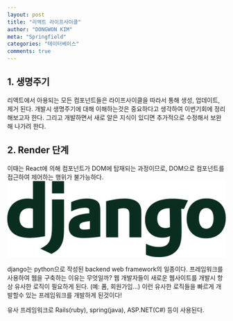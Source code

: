 ```yaml
---
layout: post
title: "리액트 라이프사이클"
author: "DONGWON KIM"
meta: "Springfield"
categories: "데이터베이스"
comments: true
---
```


## 1. 생명주기
리액트에서 아용되는 모든 컴포넌트들은 라이프사이클을 따라서 통해 생성, 업데이트, 제거 된다.
개발시 생명주기에 대해 이해하는것은 중요하다고 생각하여 이번기회에 정리해보고자 한다.
그리고 개발하면서 새로 알은 지식이 있디면 추가적으로 수정해서 보완해 나가려 한다.

## 2. Render 단계
이때는 React에 의해 컴포넌트가 DOM에 탑재되는 과정이므로, DOM으로 컴포넌트를 접근하여 
제어하는 행위가 불가능하다.
<br/> 
![Image Alt 텍스트](/img/2019/04/28/Django-101/django.png)

django는 python으로 작성된 backend web framework의 일종이다. 프레임워크를 사용하여 웹을 구축하는 이유는 무엇일까? 웹 개발자들이 새로운 웹사이트를 개발시 항상 유사한 로직이 필요하게 된다. (예: 폼, 회원가입...) 
이런 유사한 로직들을 빠르게 개발할수 있는 프레임워크를 개발하게 된것이다!

유사 프레임워크로 Rails(ruby), spring(java), ASP.NET(C#) 등이 사용된다.